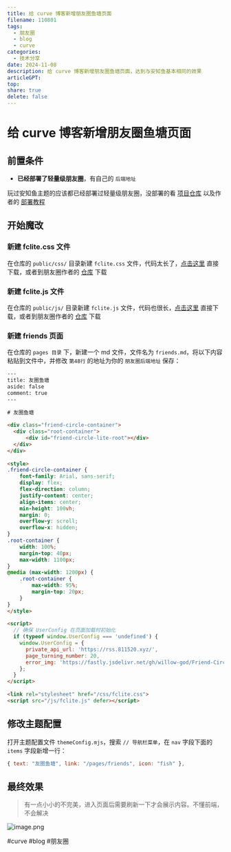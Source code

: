 ```yaml
---  
title: 给 curve 博客新增朋友圈鱼塘页面  
filename: 110801  
tags:  
  - 朋友圈  
  - blog  
  - curve  
categories:  
  - 技术分享  
date: 2024-11-08  
description: 给 curve 博客新增朋友圈鱼塘页面，达到与安知鱼基本相同的效果  
articleGPT:   
top:   
share: true  
delete: false  
---  
```

  
# 给 curve 博客新增朋友圈鱼塘页面  
  
## 前置条件  
  
- **已经部署了轻量级朋友圈**，有自己的 `后端地址`  
  
玩过安知鱼主题的应该都已经部署过轻量级朋友圈，没部署的看 [项目仓库](https://github.com/willow-god/Friend-Circle-Lite) 以及作者的 [部署教程](https://blog.liushen.fun/posts/4dc716ec/)  
  
## 开始魔改  
  
### 新建 fclite.css 文件  
  
在仓库的 `public/css/` 目录新建 `fclite.css` 文件，代码太长了，[点击这里](https://pan.811520.xyz/cdn/fclite.css) 直接下载，或者到朋友圈作者的 [仓库](https://github.com/willow-god/Friend-Circle-Lite/tree/main/main) 下载  
  
### 新建 fclite.js 文件  
  
在仓库的 `public/js/` 目录新建 `fclite.js` 文件，代码也很长，[点击这里](https://pan.811520.xyz/cdn/fclite.js) 直接下载，或者到朋友圈作者的 [仓库](https://github.com/willow-god/Friend-Circle-Lite/tree/main/main) 下载  
  
### 新建 friends 页面  
  
在仓库的 `pages 目录` 下，新建一个 md 文件，文件名为 `friends.md`，将以下内容粘贴到文件中，并修改 `第48行` 的地址为你的 `朋友圈后端地址` 保存：  
  
```html  
---  
title: 友圈鱼塘  
aside: false  
comment: true  
---  
  
# 友圈鱼塘  
  
<div class="friend-circle-container">  
  <div class="root-container">  
      <div id="friend-circle-lite-root"></div>  
  </div>  
</div>  
  
<style>  
.friend-circle-container {  
    font-family: Arial, sans-serif;  
    display: flex;  
    flex-direction: column;  
    justify-content: center;  
    align-items: center;  
    min-height: 100vh;  
    margin: 0;  
    overflow-y: scroll;  
    overflow-x: hidden;  
}  
.root-container {  
    width: 100%;  
    margin-top: 40px;  
    max-width: 1100px;  
}  
@media (max-width: 1200px) {  
    .root-container {  
        max-width: 95%;  
        margin-top: 20px;  
    }  
}  
</style>  
  
<script>  
  // 确保 UserConfig 在页面加载时初始化  
  if (typeof window.UserConfig === 'undefined') {  
    window.UserConfig = {  
      private_api_url: 'https://rss.811520.xyz/',  
      page_turning_number: 20,  
      error_img: 'https://fastly.jsdelivr.net/gh/willow-god/Friend-Circle-Lite@latest/static/favicon.ico'  
    };  
  }  
</script>  
  
<link rel="stylesheet" href="/css/fclite.css">  
<script src="/js/fclite.js" defer></script>  
```  
  
## 修改主题配置  
  
打开主题配置文件 `themeConfig.mjs`，搜索 `// 导航栏菜单`，在 `nav` 字段下面的 `items` 字段新增一行：  
  
```js  
{ text: "友圈鱼塘", link: "/pages/friends", icon: "fish" },  
```  
  
## 最终效果  
  
> 有一点小小的不完美，进入页面后需要刷新一下才会展示内容。不懂前端，不会解决  
  
![image.png](https://pan.811520.xyz/2024-11/1731046927-image.webp)  
  
#curve #blog #朋友圈  
